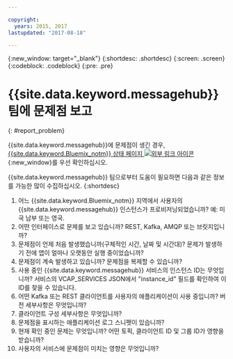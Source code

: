 ```yaml
---

copyright:
  years: 2015, 2017
lastupdated: "2017-08-18"

---
```


{:new_window: target="_blank"}
{:shortdesc: .shortdesc}
{:screen: .screen}
{:codeblock: .codeblock}
{:pre: .pre}



# {{site.data.keyword.messagehub}} 팀에 문제점 보고
{: #report_problem}

{{site.data.keyword.messagehub}}에 문제점이 생긴 경우, [{{site.data.keyword.Bluemix_notm}} 상태 페이지 ![외부 링크 아이콘](../../icons/launch-glyph.svg "외부 링크 아이콘")](https://status.ng.bluemix.net/){:new_window}를 우선 확인하십시오. 

{{site.data.keyword.messagehub}} 팀으로부터 도움이 필요하면 다음과 같은 정보를 가능한 많이 수집하십시오.
{:shortdesc}

1. 어느 {{site.data.keyword.Bluemix_notm}} 지역에서 사용자의 {{site.data.keyword.messagehub}} 인스턴스가 프로비저닝되었습니까?  예: 미국 남부 또는 영국. 
2. 어떤 인터페이스로 문제를 보고 있습니까? REST, Kafka, AMQP 또는 브릿지입니까?
3. 문제점이 언제 처음 발생했습니까(구체적인 시간, 날짜 및 시간대)? 문제가 발생하기 전에 앱이 얼마나 오랫동안 실행 중이었습니까?
4. 문제점이 계속 발생하고 있습니까? 문제점을 복제할 수 있습니까?
5. 사용 중인 {{site.data.keyword.messagehub}} 서비스의 인스턴스 ID는 무엇입니까?
서비스의 VCAP_SERVICES JSON에서 "instance_id" 필드를 확인하여 이 ID를 찾을 수 있습니다.
6. 어떤 Kafka 또는 REST 클라이언트를 사용자의 애플리케이션이 사용 중입니까? 버전 세부사항은 무엇입니까?
7. 클라이언트 구성 세부사항은 무엇입니까?
8. 문제점을 표시하는 애플리케이션 로그 스니펫이 있습니까?
9. 현재 확인 중인 문제는 무엇입니까? 어떤 토픽, 클라이언트 ID 및 그룹 ID가 영향을 받습니까?
10. 사용자의 서비스에 문제점이 미치는 영향은 무엇입니까?
















